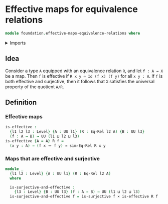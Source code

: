 # Effective maps for equivalence relations

```agda
module foundation.effective-maps-equivalence-relations where
```

<details><summary>Imports</summary>
```agda
open import foundation-core.cartesian-product-types
open import foundation-core.equivalence-relations
open import foundation-core.equivalences
open import foundation-core.identity-types
open import foundation-core.universe-levels
open import foundation.surjective-maps
```
</details>

## Idea

Consider a type `A` equipped with an equivalence relation `R`, and let `f : A → X` be a map. Then `f` is effective if `R x y ≃ Id (f x) (f y)` for all `x y : A`. If `f` is both effective and surjective, then it follows that `X` satisfies the universal property of the quotient `A/R`.

## Definition

### Effective maps

```agda
is-effective :
  {l1 l2 l3 : Level} {A : UU l1} (R : Eq-Rel l2 A) {B : UU l3}
  (f : A → B) → UU (l1 ⊔ l2 ⊔ l3)
is-effective {A = A} R f =
  (x y : A) → (f x ＝ f y) ≃ sim-Eq-Rel R x y
```

### Maps that are effective and surjective

```agda
module _
  {l1 l2 : Level} {A : UU l1} (R : Eq-Rel l2 A)
  where

  is-surjective-and-effective :
    {l3 : Level} {B : UU l3} (f : A → B) → UU (l1 ⊔ l2 ⊔ l3)
  is-surjective-and-effective f = is-surjective f × is-effective R f
```
